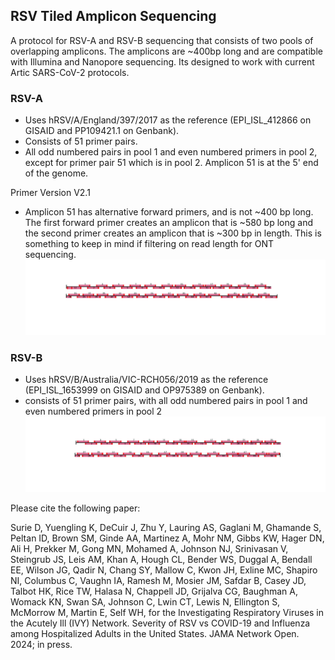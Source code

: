 RSV Tiled Amplicon Sequencing 
--

A protocol for RSV-A and RSV-B sequencing that consists of two pools of overlapping amplicons. The amplicons are ~400bp long and are compatible with Illumina and Nanopore sequencing. Its designed to work with current Artic SARS-CoV-2 protocols. 

### RSV-A
- Uses hRSV/A/England/397/2017 as the reference (EPI_ISL_412866 on GISAID and PP109421.1 on Genbank). 
- Consists of 51 primer pairs.
- All odd numbered pairs in pool 1 and even numbered primers in pool 2, except for primer pair 51 which is in pool 2. Amplicon 51 is at the 5' end of the genome. 

Primer Version V2.1
- Amplicon 51 has alternative forward primers, and is not ~400 bp long. The first forward primer creates an amplicon that is ~580 bp long and the second primer creates an amplicon that is ~300 bp in length. This is something to keep in mind if filtering on read length for ONT sequencing. 
![Primer Scheme](RSVA_scheme_plot.png) 
### RSV-B
- Uses hRSV/B/Australia/VIC-RCH056/2019  as the reference (EPI_ISL_1653999 on GISAID and OP975389 on Genbank). 
- consists of 51 primer pairs, with all odd numbered pairs in pool 1 and even numbered primers in pool 2
![Primer Scheme](RSVB_scheme_plot.png) 

Please cite the following paper:

Surie D, Yuengling K, DeCuir J, Zhu Y, Lauring AS, Gaglani M, Ghamande S, Peltan ID, Brown SM, Ginde AA, Martinez A, Mohr NM, Gibbs KW, Hager DN, Ali H, Prekker M, Gong MN, Mohamed A, Johnson NJ, Srinivasan V, Steingrub JS, Leis AM, Khan A, Hough CL, Bender WS, Duggal A, Bendall EE, Wilson JG, Qadir N, Chang SY, Mallow C, Kwon JH, Exline MC, Shapiro NI, Columbus C, Vaughn IA, Ramesh M, Mosier JM, Safdar B, Casey JD, Talbot HK, Rice TW, Halasa N, Chappell JD, Grijalva CG, Baughman A, Womack KN, Swan SA, Johnson C, Lwin CT, Lewis N, Ellington S, McMorrow M, Martin E, Self WH, for the Investigating Respiratory Viruses in the Acutely Ill (IVY) Network. Severity of RSV vs COVID-19 and Influenza among Hospitalized Adults in the United States. JAMA Network Open. 2024; in press.

